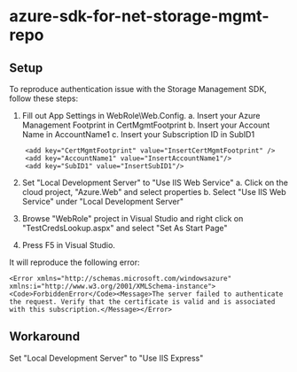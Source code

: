 # azure-sdk-for-net-storage-mgmt-repo

## Setup

To reproduce authentication issue with the Storage Management SDK, follow these steps:

1. Fill out App Settings in WebRole\Web.Config.
	a. Insert your Azure Management Footprint in CertMgmtFootprint
	b. Insert your Account Name in AccountName1
	c. Insert your Subscription ID in SubID1

```
    <add key="CertMgmtFootprint" value="InsertCertMgmtFootprint" />
    <add key="AccountName1" value="InsertAccountName1"/>
    <add key="SubID1" value="InsertSubID1"/>
```

2. Set "Local Development Server" to "Use IIS Web Service"
	a. Click on the cloud project, "Azure.Web" and select properties
	b. Select "Use IIS Web Service" under "Local Development Server"

3. Browse "WebRole" project in Visual Studio and right click on "TestCredsLookup.aspx" and select "Set As Start Page"

4. Press F5 in Visual Studio.	


It will reproduce the following error:

```
<Error xmlns="http://schemas.microsoft.com/windowsazure" xmlns:i="http://www.w3.org/2001/XMLSchema-instance"><Code>ForbiddenError</Code><Message>The server failed to authenticate the request. Verify that the certificate is valid and is associated with this subscription.</Message></Error>
```


## Workaround

Set "Local Development Server" to "Use IIS Express"